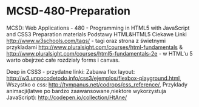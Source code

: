 # MCSD-480-Preparation
MCSD: Web Applications - 480 - Programming in HTML5 with JavaScript and CSS3 Preparation materials
Podstawy HTML&HTML5
Ciekawe Linki
http://www.w3schools.com/tags/ - tagi oraz strona z świetnymi przykladami
http://www.pluralsight.com/courses/html-fundamentals & http://www.pluralsight.com/courses/html5-fundamentals-2e - w HTML'u 5 warto obejrzeć całe rozdziały forms i canvas.

Deep in CSS3 - przydatne linki:
Zabawa flex layout: http://w3.unpocodetodo.info/css3/ejemplos/flexbox-playground.html,
Wszystko o css: http://tympanus.net/codrops/css_reference/,
Przyklady animacji(latwe po bardzo zaawansowane,niektore wykorzystuja JavaScript): http://codepen.io/collection/HtAne/
